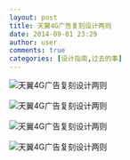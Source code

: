 ```yaml
---
layout: post
title: 天翼4G广告复刻设计两则
date: 2014-09-01 23:29
author: user
comments: true
categories: [设计指南,过去的事]
---
```

<a target="_blank" rel="nofollow"  ><img src="http://mazhangjing.com/wp-content/uploads/2016/11/4540191374359963411.jpg"  real_src=""  name="image_operate_29581409614341915"  alt="天翼4G广告复刻设计两则"  title="天翼4G广告复刻设计两则"  /></a><br /> <br /> <a target="_blank" rel="nofollow"  ><img src="http://mazhangjing.com/wp-content/uploads/2016/11/2557763113386791328.jpg"  real_src=""  alt="天翼4G广告复刻设计两则"  title="天翼4G广告复刻设计两则"  /></a><br /> <br /> <a target="_blank" rel="nofollow"  ><img src="http://mazhangjing.com/wp-content/uploads/2016/11/4534561874825751829.jpg"  real_src=""  alt="天翼4G广告复刻设计两则"  title="天翼4G广告复刻设计两则"  /></a><br /> <br /> <a target="_blank" rel="nofollow"  ><img src="http://mazhangjing.com/wp-content/uploads/2016/11/4843902874230748097.jpg"  real_src=""  name="image_operate_54691409614316274"  alt="天翼4G广告复刻设计两则"  title="天翼4G广告复刻设计两则"  /></a><br /> <br />
